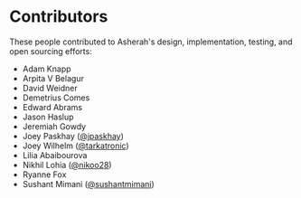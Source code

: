 # Contributors

These people contributed to Asherah's design, implementation, testing, and open sourcing efforts:

  * Adam Knapp
  * Arpita V Belagur
  * David Weidner
  * Demetrius Comes
  * Edward Abrams
  * Jason Haslup
  * Jeremiah Gowdy
  * Joey Paskhay ([@jpaskhay](https://github.com/jpaskhay))
  * Joey Wilhelm ([@tarkatronic](https://github.com/tarkatronic))
  * Lilia Abaibourova
  * Nikhil Lohia ([@nikoo28](https://github.com/nikoo28))
  * Ryanne Fox
  * Sushant Mimani ([@sushantmimani](https://github.com/sushantmimani))
